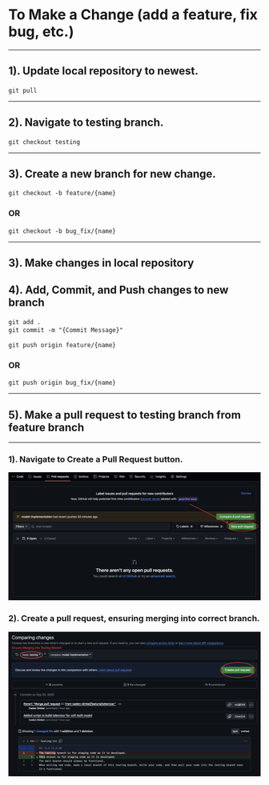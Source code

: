 # To Make a Change (add a feature, fix bug, etc.)

---

## 1). Update local repository to newest.

```
git pull
```

---

## 2). Navigate to testing branch.

```
git checkout testing
```

---

## 3). Create a new branch for new change.

```
git checkout -b feature/{name}
```

### OR

```
git checkout -b bug_fix/{name}
```

---

## 3). Make changes in local repository

## 4). Add, Commit, and Push changes to new branch

```
git add .
git commit -m "{Commit Message}"
```

```
git push origin feature/{name}
```

### OR

```
git push origin bug_fix/{name}
```

---

## 5). Make a pull request to testing branch from feature branch

---

### 1). Navigate to Create a Pull Request button.

![PullRequest](images/PullRequest1.png)

### 2). Create a pull request, ensuring merging into correct branch.

![PullRequest2](images/PullRequest2.png)
